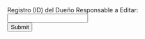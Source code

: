<form action="http://152.70.122.144/amexpl/update_owner.php" method="post" target="_blank">
Registro (ID) del Dueño Responsable a Editar:<br><input type="number" name="owner"><br>
<input type="submit"><br><br>
</form>
